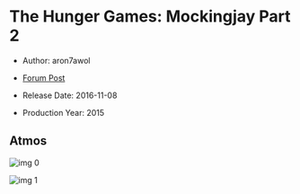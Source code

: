 # The Hunger Games: Mockingjay Part 2

* Author: aron7awol

* [Forum Post](https://www.avsforum.com/threads/bass-eq-for-filtered-movies.2995212/post-57615508)

* Release Date: 2016-11-08
* Production Year: 2015

## Atmos

![img 0](https://i.imgur.com/HGs94T8.jpg)

![img 1](https://i.imgur.com/TTrKeO6.jpg)


